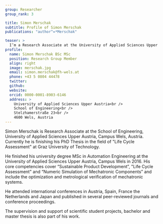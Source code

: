```yaml
---
group: Researcher
group_rank: 3

title: Simon Merschak
subtitle: Profile of Simon Merschak
publications: "author^=*Merschak"

teaser: >
  I’m a Research Associate at the University of Applied Sciences Upper Austria and a PhD Candidate at Graz University of Technology.
profile:
  name: Simon Merschak BSc MSc
  position: Research Group Member
  align: right
  image: merschak.jpg
  email: simon.merschak@fh-wels.at
  phone: +43 5 0804 44478
  twitter:
  github:
  website:
  orcid: 0000-0001-8903-6146
  address: >
    University of Applied Sciences Upper Austria<br />
    School of Engineering<br />
    Stelzhamerstraße 23<br />
    4600 Wels, Austria
---
```


Simon Merschak is Research Associate at the School of Engineering, University of Applied Sciences Upper Austria, Campus Wels, Austria.
Currently he is finishing his PhD Thesis in the field of "Life Cycle Assessment" at Graz University of Technology.

He finished his university degree MSc in Automation Engineering at the University of Applied Sciences Upper Austria, Campus Wels in 2016.
His core competencies cover “Sustainable Product Development”, "Life Cycle Assessment" and “Numeric Simulation of Mechatronic Components” and include the optimization and metrological verification of mechatronic systems. 

He attended international conferences in Austria, Spain, France the Netherlands and Japan and published in several peer-reviewed journals and conference proceedings.

The supervision and support of scientific student projects, bachelor and master thesis is also part of his work.
